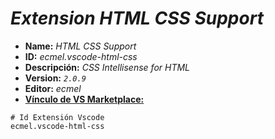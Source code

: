 <!-- Autor: Daniel Benjamin Perez Morales -->
<!-- GitHub: https://github.com/DanielPerezMoralesDev13 -->
<!-- Correo electrónico: danielperezdev@proton.me -->

# ***Extension HTML CSS Support***

- **Name:** *HTML CSS Support*
- **ID:** *ecmel.vscode-html-css*
- **Descripción:** *CSS Intellisense for HTML*
- **Version:** *`2.0.9`*
- **Editor:** *ecmel*
- **[Vínculo de VS Marketplace:](https://marketplace.visualstudio.com/items?itemName=ecmel.vscode-html-css "https://marketplace.visualstudio.com/items?itemName=ecmel.vscode-html-css")**

```plaintext
# Id Extensión Vscode
ecmel.vscode-html-css
```

